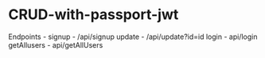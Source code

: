 # CRUD-with-passport-jwt

Endpoints - 
    signup - /api/signup
    update - /api/update?id=id
    login  -  api/login
    getAllusers - api/getAllUsers
 
